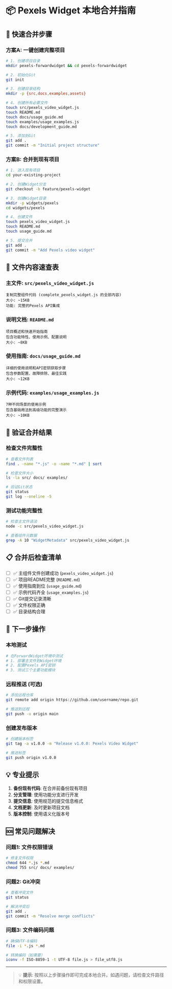 # 📦 Pexels Widget 本地合并指南

## 🎯 快速合并步骤

### 方案A: 一键创建完整项目

```bash
# 1. 创建项目目录
mkdir pexels-forwardwidget && cd pexels-forwardwidget

# 2. 初始化Git
git init

# 3. 创建目录结构
mkdir -p {src,docs,examples,assets}

# 4. 创建所有必要文件
touch src/pexels_video_widget.js
touch README.md
touch docs/usage_guide.md
touch examples/usage_examples.js
touch docs/development_guide.md

# 5. 添加到Git
git add .
git commit -m "Initial project structure"
```

### 方案B: 合并到现有项目

```bash
# 1. 进入现有项目
cd your-existing-project

# 2. 创建Widget分支
git checkout -b feature/pexels-widget

# 3. 创建Widget目录
mkdir -p widgets/pexels
cd widgets/pexels

# 4. 创建文件
touch pexels_video_widget.js
touch README.md
touch usage_guide.md

# 5. 提交合并
git add .
git commit -m "Add Pexels video widget"
```

## 📁 文件内容速查表

### 主文件: `src/pexels_video_widget.js`
```
复制完整组件代码 (complete_pexels_widget.js 的全部内容)
大小: ~15KB
功能: 完整的Pexels API集成
```

### 说明文档: `README.md`
```
项目概述和快速开始指南
包含功能特性、使用示例、配置说明
大小: ~8KB
```

### 使用指南: `docs/usage_guide.md`
```
详细的使用说明和API密钥获取步骤
包含参数配置、故障排除、最佳实践
大小: ~12KB
```

### 示例代码: `examples/usage_examples.js`
```
7种不同场景的使用示例
包含基础用法到高级功能的完整演示
大小: ~10KB
```

## 🔧 验证合并结果

### 检查文件完整性
```bash
# 查看文件列表
find . -name "*.js" -o -name "*.md" | sort

# 检查文件大小
ls -la src/ docs/ examples/

# 验证Git状态
git status
git log --oneline -5
```

### 测试功能完整性
```bash
# 检查主文件语法
node -c src/pexels_video_widget.js

# 查看组件元数据
grep -A 10 "WidgetMetadata" src/pexels_video_widget.js
```

## 📋 合并后检查清单

- [ ] ✅ 主组件文件创建成功 (`pexels_video_widget.js`)
- [ ] ✅ 项目README完整 (`README.md`)
- [ ] ✅ 使用指南到位 (`usage_guide.md`)
- [ ] ✅ 示例代码齐全 (`usage_examples.js`)
- [ ] ✅ Git提交记录清晰
- [ ] ✅ 文件权限正确
- [ ] ✅ 目录结构合理

## 🚀 下一步操作

### 本地测试
```bash
# 在ForwardWidget环境中测试
# 1. 部署主文件到Widget环境
# 2. 配置Pexels API密钥
# 3. 测试三个主要功能模块
```

### 远程推送 (可选)
```bash
# 添加远程仓库
git remote add origin https://github.com/username/repo.git

# 推送到远程
git push -u origin main
```

### 创建发布版本
```bash
# 创建版本标签
git tag -a v1.0.0 -m "Release v1.0.0: Pexels Video Widget"

# 推送标签
git push origin v1.0.0
```

## 💡 专业提示

1. **备份现有代码**: 在合并前备份现有项目
2. **分支管理**: 使用功能分支进行开发
3. **提交信息**: 使用规范的提交信息格式
4. **文档更新**: 及时更新项目文档
5. **版本控制**: 使用语义化版本号

## 🆘 常见问题解决

### 问题1: 文件权限错误
```bash
# 修复文件权限
chmod 644 *.js *.md
chmod 755 src/ docs/ examples/
```

### 问题2: Git冲突
```bash
# 查看冲突文件
git status

# 解决冲突后
git add .
git commit -m "Resolve merge conflicts"
```

### 问题3: 文件编码问题
```bash
# 确保UTF-8编码
file -i *.js *.md

# 转换编码（如需要）
iconv -f ISO-8859-1 -t UTF-8 file.js > file_utf8.js
```

---

> 💡 **提示**: 按照以上步骤操作即可完成本地合并。如遇问题，请检查文件路径和权限设置。